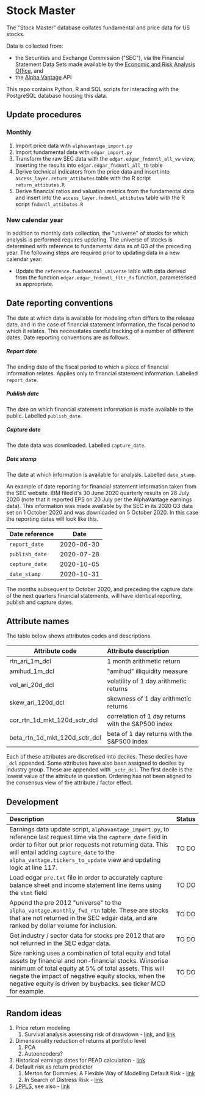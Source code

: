 # Stock Master

The "Stock Master" database collates fundamental and price data for US stocks.  

Data is collected from:
* the Securities and Exchange Commission ("SEC"), via the Financial Statement Data Sets made available by the [Economic and Risk Analysis Office](https://www.sec.gov/dera/data/financial-statement-data-sets.html), and
* the [Alpha Vantage](https://www.alphavantage.co/) API

This repo contains Python, R and SQL scripts for interacting with the PostgreSQL database housing this data.

## Update procedures

### Monthly

1. Import price data with ```alphavantage_import.py```
2. Import fundamental data with ```edgar_import.py```
3. Transform the raw SEC data with the ```edgar.edgar_fndmntl_all_vw``` view, inserting the results into ```edgar.edgar_fndmntl_all_tb``` table
4. Derive technical indicators from the price data and insert into  ```access_layer.return_attibutes``` table with the R script ```return_attibutes.R```
5. Derive financial ratios and valuation metrics from the fundamental data and insert into the  ```access_layer.fndmntl_attibutes``` table with the R script ```fndmntl_attibutes.R```

### New calendar year

In addition to monthly data collection, the "universe" of stocks for which analysis is performed requires updating.  The universe of stocks is determined with reference to fundamental data as of Q3 of the preceding year.  The following steps are required prior to updating data in a new calendar year:
* Update the ```reference.fundamental_universe``` table with data derived from the function ```edgar.edgar_fndmntl_fltr_fn``` function, parameterised as appropriate.  

## Date reporting conventions

The date at which data is available for modeling often differs to the release date, and in the case of financial statement information, the fiscal period to which it relates.  This necessitates careful tracking of a number of different dates.  Date reporting conventions are as follows.  

##### Report date
The ending date of the fiscal period to which a piece of financial information relates.  Applies only to financial statement information. Labelled ```report_date```.
    
##### Publish date  
The date on which financial statement information is made available to the public.  Labelled ```publish_date```. 
  
##### Capture date
The date data was downloaded.  Labelled ```capture_date```.

##### Date stamp
The date at which information is available for analysis. Labelled ```date_stamp```. 

An example of date reporting for financial statement information taken from the SEC website.   IBM filed it's 30 June 2020 quarterly results on 28 July 2020 (note that it reported EPS on 20 July per the AlphaVantage earnings data).  This information was made available by the SEC in its 2020 Q3 data set on 1 October 2020 and was downloaded on 5 October 2020.  In this case the reporting dates will look like this.

| Date reference        | Date       |
| --------------------- |:----------:|
| ```report_date```     | 2020-06-30 |
| ```publish_date```    | 2020-07-28 |
| ```capture_date```    | 2020-10-05 |
| ```date_stamp```      | 2020-10-31 |

The months subsequent to October 2020, and preceding the capture date of the next quarters financial statements, will have identical reporting, publish and capture dates.  

## Attribute names    
The table below shows attributes codes and descriptions.

| Attribute code        | Attribute description         |
| --------------------- |:------------------------------|
| rtn_ari_1m_dcl        | 1 month arithmetic return     |
| amihud_1m_dcl         | "amihud" illiquidity measure  |
| vol_ari_20d_dcl       | volatility  of 1 day arithmetic returns |
| skew_ari_120d_dcl     | skewness of 1 day arithmetic returns |
| cor_rtn_1d_mkt_120d_sctr_dcl | correlation of 1 day returns with the S&P500 index |
| beta_rtn_1d_mkt_120d_sctr_dcl | beta of 1 day returns with the S&P500 index |

Each of these attributes are discretised into deciles.  These deciles have ```_dcl``` appended.  Some attributes have also been assigned to deciles by industry group.  These are appended with ```_sctr_dcl```.  The first decile is the lowest value of the attribute in question.  Ordering has not been aligned to the consensus view of the attribute / factor effect. 

## Development

| Description | Status |
|:----------|:-------|
| Earnings data update script, ```alphavantage_import.py```, to reference last request time via the  ```capture_date``` field in order to filter out prior requests not returning data. This will entail adding ```capture_date``` to the ```alpha_vantage.tickers_to_update``` view and updating logic at line 117. | TO DO |
| Load edgar ```pre.txt``` file in order to accurately capture balance sheet and income statement line items using the ```stmt``` field | TO DO |
| Append the pre 2012 "universe" to the ```alpha_vantage.monthly_fwd_rtn``` table.  These are stocks that are not returned in the SEC edgar data, and are ranked by dollar volume for inclusion. | TO DO |
| Get industry / sector data for stocks pre 2012 that are not returned in the SEC edgar data. | TO DO |
| Size ranking uses a combination of total equity and total assets by financial and non-financial stocks.  Winsorise minimum of total equity at 5% of total assets.  This will negate the impact of negative equity stocks, when the negative equity is driven by buybacks.  see ticker MCD for example. | TO DO |


## Random ideas
1. Price return modeling
    1. Survival analysis assessing risk of drawdown - [link](https://lib.bsu.edu/beneficencepress/mathexchange/06-01/jiayi.pdf), and [link](https://github.com/daynebatten/keras-wtte-rnn)
2. Dimensionality reduction of returns at portfolio level
    1. PCA
    2. Autoencoders?
3. Historical earnings dates for PEAD calculation - [link](https://www.alphavantage.co/documentation/#earnings)
4. Default risk as return predictor
    1. Merton for Dummies: A Flexible Way of Modelling Default Risk - [link](https://econpapers.repec.org/paper/utsrpaper/112.htm)
    2. In Search of Distress Risk - [link](https://scholar.harvard.edu/files/campbell/files/campbellhilscherszilagyi_jf2008.pdf)
5. [LPPLS](https://github.com/Boulder-Investment-Technologies/lppls), see also - [link](https://youtu.be/6x4-GcIFDlM)
